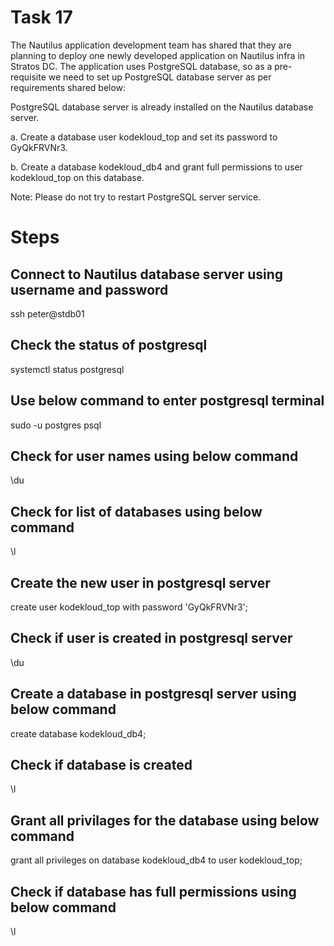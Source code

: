 # Task 17
The Nautilus application development team has shared that they are planning to deploy one newly developed application on Nautilus infra in Stratos DC. The application uses PostgreSQL database, so as a pre-requisite we need to set up PostgreSQL database server as per requirements shared below:

PostgreSQL database server is already installed on the Nautilus database server.

a. Create a database user kodekloud_top and set its password to GyQkFRVNr3.

b. Create a database kodekloud_db4 and grant full permissions to user kodekloud_top on this database.

Note: Please do not try to restart PostgreSQL server service.
# Steps
## Connect to Nautilus database server using username and password
ssh peter@stdb01
## Check the status of postgresql
systemctl status postgresql
## Use below command to enter postgresql terminal
sudo -u postgres psql
## Check for user names using below command
\du
## Check for list of databases using below command
\l
## Create the new user in postgresql server
create user kodekloud_top with password 'GyQkFRVNr3';
## Check if user is created in postgresql server 
\du
## Create a database in postgresql server using below command 
create database kodekloud_db4;
## Check if database is created
\l
## Grant all privilages for the database using below command
grant all privileges on database kodekloud_db4 to user kodekloud_top;
## Check if database has full permissions using below command 
\l

